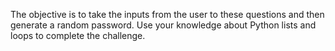 The objective is to take the inputs from the user to these questions and then generate a random password. Use your knowledge about Python lists and loops to complete the challenge. 
